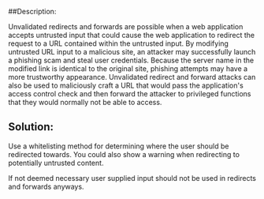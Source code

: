 ##Description:

Unvalidated redirects and forwards are possible when a web application accepts untrusted
input that could cause the web application to redirect the request to a URL contained
within the untrusted input. By modifying untrusted URL input to a malicious site, an attacker
may successfully launch a phishing scam and steal user credentials. Because the server
name in the modified link is identical to the original site, phishing attempts may have
a more trustworthy appearance. Unvalidated redirect and forward attacks can also be used
to maliciously craft a URL that would pass the application's access control check and
then forward the attacker to privileged functions that they would normally not be able
to access.

## Solution:

Use a whitelisting method for determining where the user should be redirected towards.
You could also show a warning when redirecting to potentially untrusted content.

If not deemed necessary user supplied input should not be used in redirects and forwards anyways.
